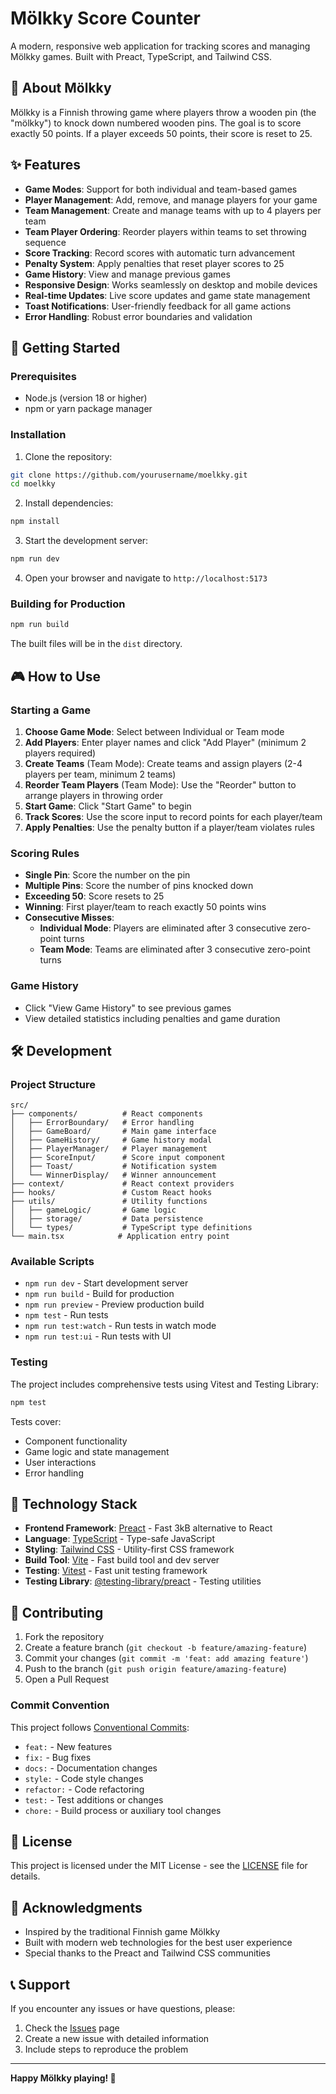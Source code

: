 # Mölkky Score Counter

A modern, responsive web application for tracking scores and managing Mölkky games. Built with Preact, TypeScript, and Tailwind CSS.

## 🎯 About Mölkky

Mölkky is a Finnish throwing game where players throw a wooden pin (the "mölkky") to knock down numbered wooden pins. The goal is to score exactly 50 points. If a player exceeds 50 points, their score is reset to 25.

## ✨ Features

- **Game Modes**: Support for both individual and team-based games
- **Player Management**: Add, remove, and manage players for your game
- **Team Management**: Create and manage teams with up to 4 players per team
- **Team Player Ordering**: Reorder players within teams to set throwing sequence
- **Score Tracking**: Record scores with automatic turn advancement
- **Penalty System**: Apply penalties that reset player scores to 25
- **Game History**: View and manage previous games
- **Responsive Design**: Works seamlessly on desktop and mobile devices
- **Real-time Updates**: Live score updates and game state management
- **Toast Notifications**: User-friendly feedback for all game actions
- **Error Handling**: Robust error boundaries and validation

## 🚀 Getting Started

### Prerequisites

- Node.js (version 18 or higher)
- npm or yarn package manager

### Installation

1. Clone the repository:
```bash
git clone https://github.com/yourusername/moelkky.git
cd moelkky
```

2. Install dependencies:
```bash
npm install
```

3. Start the development server:
```bash
npm run dev
```

4. Open your browser and navigate to `http://localhost:5173`

### Building for Production

```bash
npm run build
```

The built files will be in the `dist` directory.

## 🎮 How to Use

### Starting a Game

1. **Choose Game Mode**: Select between Individual or Team mode
2. **Add Players**: Enter player names and click "Add Player" (minimum 2 players required)
3. **Create Teams** (Team Mode): Create teams and assign players (2-4 players per team, minimum 2 teams)
4. **Reorder Team Players** (Team Mode): Use the "Reorder" button to arrange players in throwing order
5. **Start Game**: Click "Start Game" to begin
6. **Track Scores**: Use the score input to record points for each player/team
7. **Apply Penalties**: Use the penalty button if a player/team violates rules

### Scoring Rules

- **Single Pin**: Score the number on the pin
- **Multiple Pins**: Score the number of pins knocked down
- **Exceeding 50**: Score resets to 25
- **Winning**: First player/team to reach exactly 50 points wins
- **Consecutive Misses**: 
  - **Individual Mode**: Players are eliminated after 3 consecutive zero-point turns
  - **Team Mode**: Teams are eliminated after 3 consecutive zero-point turns

### Game History

- Click "View Game History" to see previous games
- View detailed statistics including penalties and game duration

## 🛠️ Development

### Project Structure

```
src/
├── components/          # React components
│   ├── ErrorBoundary/   # Error handling
│   ├── GameBoard/       # Main game interface
│   ├── GameHistory/     # Game history modal
│   ├── PlayerManager/   # Player management
│   ├── ScoreInput/      # Score input component
│   ├── Toast/           # Notification system
│   └── WinnerDisplay/   # Winner announcement
├── context/             # React context providers
├── hooks/               # Custom React hooks
├── utils/               # Utility functions
│   ├── gameLogic/       # Game logic
│   ├── storage/         # Data persistence
│   └── types/           # TypeScript type definitions
└── main.tsx            # Application entry point
```

### Available Scripts

- `npm run dev` - Start development server
- `npm run build` - Build for production
- `npm run preview` - Preview production build
- `npm test` - Run tests
- `npm run test:watch` - Run tests in watch mode
- `npm run test:ui` - Run tests with UI

### Testing

The project includes comprehensive tests using Vitest and Testing Library:

```bash
npm test
```

Tests cover:
- Component functionality
- Game logic and state management
- User interactions
- Error handling

## 🎨 Technology Stack

- **Frontend Framework**: [Preact](https://preactjs.com/) - Fast 3kB alternative to React
- **Language**: [TypeScript](https://www.typescriptlang.org/) - Type-safe JavaScript
- **Styling**: [Tailwind CSS](https://tailwindcss.com/) - Utility-first CSS framework
- **Build Tool**: [Vite](https://vitejs.dev/) - Fast build tool and dev server
- **Testing**: [Vitest](https://vitest.dev/) - Fast unit testing framework
- **Testing Library**: [@testing-library/preact](https://testing-library.com/docs/preact-testing-library/intro/) - Testing utilities


## 🤝 Contributing

1. Fork the repository
2. Create a feature branch (`git checkout -b feature/amazing-feature`)
3. Commit your changes (`git commit -m 'feat: add amazing feature'`)
4. Push to the branch (`git push origin feature/amazing-feature`)
5. Open a Pull Request

### Commit Convention

This project follows [Conventional Commits](https://www.conventionalcommits.org/):

- `feat:` - New features
- `fix:` - Bug fixes
- `docs:` - Documentation changes
- `style:` - Code style changes
- `refactor:` - Code refactoring
- `test:` - Test additions or changes
- `chore:` - Build process or auxiliary tool changes

## 📄 License

This project is licensed under the MIT License - see the [LICENSE](LICENSE) file for details.

## 🙏 Acknowledgments

- Inspired by the traditional Finnish game Mölkky
- Built with modern web technologies for the best user experience
- Special thanks to the Preact and Tailwind CSS communities

## 📞 Support

If you encounter any issues or have questions, please:

1. Check the [Issues](https://github.com/yourusername/moelkky/issues) page
2. Create a new issue with detailed information
3. Include steps to reproduce the problem

---

**Happy Mölkky playing! 🎯** 
